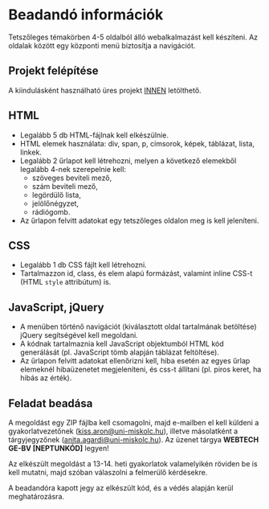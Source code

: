 # Beadandó információk

Tetszőleges témakörben 4-5 oldalból álló webalkalmazást kell készíteni. Az oldalak között egy központi menü biztosítja a navigációt.

## Projekt felépítése

A kiindulásként használható üres projekt [INNEN](https://raw.githubusercontent.com/aron123/webtech/main/assets/midterm-project.zip) letölthető.

## HTML

* Legalább 5 db HTML-fájlnak kell elkészülnie.
* HTML elemek használata: div, span, p, címsorok, képek, táblázat, lista, linkek.
* Legalább 2 űrlapot kell létrehozni, melyen a következő elemekből legalább 4-nek szerepelnie kell:
    - szöveges beviteli mező,
    - szám beviteli mező,
    - legördülő lista,
    - jelölőnégyzet,
    - rádiógomb.
* Az űrlapon felvitt adatokat egy tetszőleges oldalon meg is kell jeleníteni. 

## CSS

* Legalább 1 db CSS fájlt kell létrehozni.
* Tartalmazzon id, class, és elem alapú formázást, valamint inline CSS-t (HTML `style` attribútum) is.

## JavaScript, jQuery
* A menüben történő navigációt (kiválasztott oldal tartalmának betöltése) jQuery segítségével kell megoldani.
* A kódnak tartalmaznia kell JavaScript objektumból HTML kód generálását (pl. JavaScript tömb alapján táblázat feltöltése).
* Az űrlapon felvitt adatokat ellenőrizni kell, hiba esetén az egyes űrlap elemeknél hibaüzenetet megjeleníteni, és css-t állítani (pl. piros keret, ha hibás az érték).

## Feladat beadása

A megoldást egy ZIP fájlba kell csomagolni, majd e-mailben el kell küldeni a gyakorlatvezetőnek ([kiss.aron@uni-miskolc.hu](mailto:kiss.aron@uni-miskolc.hu?subject=WEBTECH%20GE-BV%20%5Bide%20%C3%ADrd%20a%20Neptun%20k%C3%B3dod%5D)), illetve másolatként a tárgyjegyzőnek ([anita.agardi@uni-miskolc.hu](mailto:anita.agardi@uni-miskolc.hu?subject=WEBTECH%20GE-BV%20%5Bide%20%C3%ADrd%20a%20Neptun%20k%C3%B3dod%5D)). Az üzenet tárgya **WEBTECH GE-BV [NEPTUNKÓD]** legyen!

Az elkészült megoldást a 13-14. heti gyakorlatok valamelyikén röviden be is kell mutatni, majd szóban válaszolni a felmerülő kérdésekre.

A beadandóra kapott jegy az elkészült kód, és a védés alapján kerül meghatározásra.

